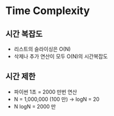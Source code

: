 # Time Complexity

## 시간 복잡도
- 리스트의 슬라이싱은 O(N)
- 삭제나 추가 연산이 모두 O(N)의 시간복잡도

## 시간 제한
- 파이썬 1초 = 2000 만번 연산
- N = 1,000,000 (100 만) -> logN = 20
- N logN = 2000 만